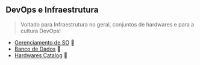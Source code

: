 ## DevOps e Infraestrutura

>Voltado para Infraestrutura no geral, conjuntos de hardwares e para a cultura DevOps!

- [Gerenciamento de SO](Manager_Operating-Systems/index-so.md) :trident:</br>
- [Banco de Dados](Databases/index-databases.md) :game_die:</br>
- [Hardwares Catalog](Hardware_sets/index-hardwares.md) :book:</br>